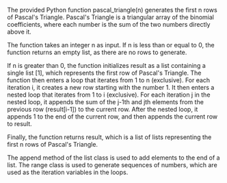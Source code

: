 The provided Python function pascal_triangle(n) generates the first n rows of Pascal's Triangle. Pascal's Triangle is a triangular array of the binomial coefficients, where each number is the sum of the two numbers directly above it.

The function takes an integer n as input. If n is less than or equal to 0, the function returns an empty list, as there are no rows to generate.

If n is greater than 0, the function initializes result as a list containing a single list [1], which represents the first row of Pascal's Triangle.
The function then enters a loop that iterates from 1 to n (exclusive). For each iteration i, it creates a new row starting with the number 1. It then enters a nested loop that iterates from 1 to i (exclusive). For each iteration j in the nested loop, it appends the sum of the j-1th and jth elements from the previous row (result[i-1]) to the current row. After the nested loop, it appends 1 to the end of the current row, and then appends the current row to result.

Finally, the function returns result, which is a list of lists representing the first n rows of Pascal's Triangle.

The append method of the list class is used to add elements to the end of a list. The range class is used to generate sequences of numbers, which are used as the iteration variables in the loops.